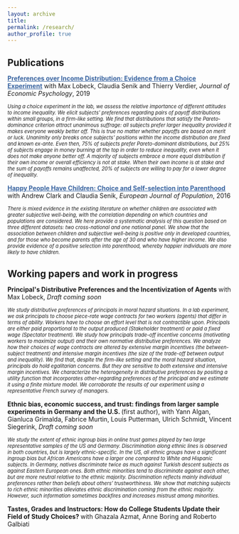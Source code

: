 ```yaml
---
layout: archive
title: 
permalink: /research/
author_profile: true
---
```

<h1 style="font-size:150%;">Publications</h1>

<u><b><a href='https://www.sciencedirect.com/science/article/abs/pii/S0167487019301084' style="color:rgb(57, 100, 160);" >Preferences over Income Distribution: Evidence from a Choice Experiment</a></b></u>
with Max Lobeck, Claudia Senik and Thierry Verdier, <i>Journal of Economic Psychology</i>, 2019

<p style="font-size:80%;"><i> Using a choice experiment in the lab, we assess the relative importance of different attitudes to income inequality. We elicit subjects' preferences regarding pairs of payoff distributions within
small groups, in a firm-like setting. We find that distributions that satisfy the Pareto-dominance
criterion attract unanimous suffrage: all subjects prefer larger inequality provided it makes
everyone weakly better off. This is true no matter whether payoffs are based on merit or luck.
Unanimity only breaks once subjects' positions within the income distribution are fixed and
known ex-ante. Even then, 75% of subjects prefer Pareto-dominant distributions, but 25% of
subjects engage in money burning at the top in order to reduce inequality, even when it does not
make anyone better off. A majority of subjects embrace a more equal distribution if their own
income or overall efficiency is not at stake. When their own income is at stake and the sum of
payoffs remains unaffected, 20% of subjects are willing to pay for a lower degree of inequality.</i></p>

<u><b><a href='https://link.springer.com/article/10.1007/s10680-016-9389-x' style="color:rgb(57, 100, 160);" >Happy People Have Children: Choice and Self-selection into Parenthood</a></b></u>
with Andrew Clark and Claudia Senik, <i>European Journal of Population</i>, 2016

<p style="font-size:80%;"><i> There is mixed evidence in the existing literature on whether children are
associated with greater subjective well-being, with the correlation depending on
which countries and populations are considered. We here provide a systematic
analysis of this question based on three different datasets: two cross-national and
one national panel. We show that the association between children and subjective
well-being is positive only in developed countries, and for those who become
parents after the age of 30 and who have higher income. We also provide evidence
of a positive selection into parenthood, whereby happier individuals are more likely
to have children.</i></p>


<h1 style="font-size:150%;">Working papers and work in progress</h1>


<b>Principal's Distributive Preferences and the Incentivization of Agents</b> 
with Max Lobeck, <i> Draft coming soon </i>
<p style="font-size:80%;"><i>  We study distributive preferences of principals in moral hazard situations. In a lab experiment, we ask principals to choose piece-rate wage contracts for two workers (agents) that differ in terms of ability. Workers have to choose an effort level that is not contractible upon. Principals are either paid proportional to the output produced (Stakeholder treatment) or paid a fixed wage (Spectator treatment). We study how principals trade-off incentive concerns (motivating workers to maximize output) and their own normative distributive preferences. We analyze how their choices of wage contracts are altered by extensive margin incentives (the between-subject treatment) and intensive margin incentives (the size of the trade-off between output and inequality). We find that, despite the firm-like setting and the moral hazard situation, principals do hold egalitarian concerns. But they are sensitive to both extensive and intensive margin incentives. We characterize the heterogeneity in distributive preferences by positing a utility function that incorporates other-regarding preferences of the principal and we estimate it using a finite mixture model. We corroborate the results of our experiment using a representative French survey of managers. </i></p>

<b> Ethnic bias, economic success, and trust: findings from larger sample experiments in Germany and the U.S.  </b> (first author), 
with Yann Algan, Gianluca Grimalda, Fabrice Murtin, Louis Putterman, Ulrich Schmidt, Vincent Siegerink, <i> Draft coming soon </i>
<p style="font-size:80%;"><i> We study the extent of ethnic ingroup bias in online trust games played by two large representative samples of the US and Germany. Discrimination along ethnic lines is observed in both countries, but is largely ethnic-specific. In the US, all ethnic groups have a significant ingroup bias but African Americans have a larger one compared to White and Hispanic subjects. In Germany, natives discriminate twice as much against Turkish descent subjects as against Eastern European ones. Both ethnic minorities tend to discriminate against each other, but are more neutral relative to the ethnic majority. Discrimination reflects mainly individual preferences rather than beliefs about others’ trustworthiness. We show that matching subjects to rich ethnic minorities alleviates ethnic discrimination coming from the ethnic majority. However, such information sometimes backfires and increases mistrust among minorities.  </i></p>

<b>Tastes, Grades and Instructors: How do College Students Update their Field of Study
Choices? </b>
with Ghazala Azmat, Anne Boring and Roberto Galbiati

